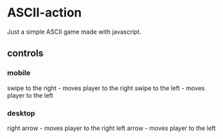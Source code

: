 # ASCII-action
Just a simple ASCII game made with javascript.
## controls
### mobile
swipe to the right - moves player to the right
swipe to the left - moves player to the left
### desktop
right arrow - moves player to the right
left arrow - moves player to the left 
